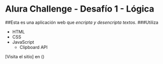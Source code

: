 <h1>Alura Challenge - Desafío 1 - Lógica</h1>

##Esta es una aplicación web que *encripta y desencripta textos*. 
###Utiliza
- HTML
- CSS
- JavaScript
  - Clipboard API

[Visita el sitio] en ()


